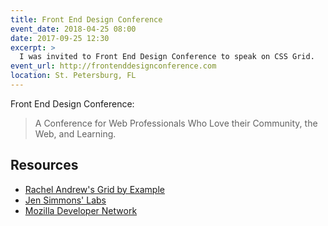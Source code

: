 ```yaml
---
title: Front End Design Conference
event_date: 2018-04-25 08:00
date: 2017-09-25 12:30
excerpt: >
  I was invited to Front End Design Conference to speak on CSS Grid.
event_url: http://frontenddesignconference.com
location: St. Petersburg, FL
---
```


Front End Design Conference:

> A Conference for Web Professionals Who Love their Community, the Web, and Learning.

## Resources

- [Rachel Andrew's Grid by Example](http://gridbyexample.com/)
- [Jen Simmons' Labs](http://labs.jensimmons.com/)
- [Mozilla Developer Network](https://developer.mozilla.org/en-US/)

<script async class="speakerdeck-embed" data-id="c212b01f63bd495bad7f65611e810bfe" data-ratio="1.33507170795306" src="//speakerdeck.com/assets/embed.js"></script>
